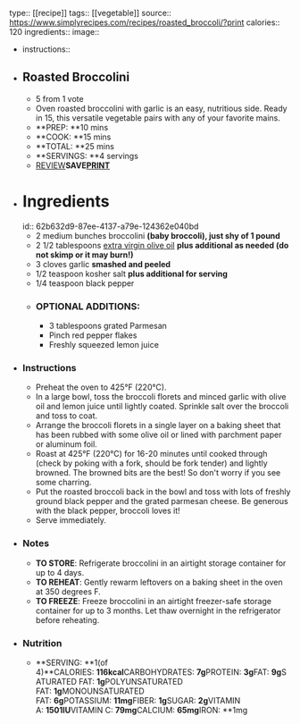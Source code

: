 type:: [[recipe]]
tags:: [[vegetable]] 
source:: https://www.simplyrecipes.com/recipes/roasted_broccoli/?print
calories:: 120
ingredients:: 
image::

- instructions::
- ## Roasted Broccolini
	- 5 from 1 vote
	- Oven roasted broccolini with garlic is an easy, nutritious side. Ready in 15, this versatile vegetable pairs with any of your favorite mains.
	- **PREP: **10 mins
	- **COOK: **15 mins
	- **TOTAL: **25 mins
	- **SERVINGS: **4 servings
	- [REVIEW](https://www.wellplated.com/wprm_print/recipe/59569#respond)**SAVE[PRINT](https://www.wellplated.com/wprm_print/recipe/59569)**
- # Ingredients
  id:: 62b632d9-87ee-4137-a79e-124362e040bd
	- 2 medium bunches broccolini __(baby broccoli), just shy of 1 pound__
	- 2 1/2 tablespoons [extra virgin olive oil](https://amzn.to/34bAz5D) __plus additional as needed (do not skimp or it may burn!)__
	- 3 cloves garlic __smashed and peeled__
	- 1/2 teaspoon kosher salt __plus additional for serving__
	- 1/4 teaspoon black pepper
	- ### OPTIONAL ADDITIONS:
		- 3 tablespoons grated Parmesan
		- Pinch red pepper flakes
		- Freshly squeezed lemon juice
- ### Instructions
	- Preheat the oven to 425°F (220°C).
	- In a large bowl, toss the broccoli florets and minced garlic with olive oil and lemon juice until lightly coated. Sprinkle salt over the broccoli and toss to coat.
	- Arrange the broccoli florets in a single layer on a baking sheet that has been rubbed with some olive oil or lined with parchment paper or aluminum foil.
	- Roast at 425°F (220°C) for 16-20 minutes until cooked through (check by poking with a fork, should be fork tender) and lightly browned. The browned bits are the best! So don't worry if you see some charring.
	- Put the roasted broccoli back in the bowl and toss with lots of freshly ground black pepper and the grated parmesan cheese. Be generous with the black pepper, broccoli loves it!
	- Serve immediately.
- ### Notes
	- **TO STORE**: Refrigerate broccolini in an airtight storage container for up to 4 days.
	- **TO REHEAT**: Gently rewarm leftovers on a baking sheet in the oven at 350 degrees F.
	- **TO FREEZE**: Freeze broccolini in an airtight freezer-safe storage container for up to 3 months. Let thaw overnight in the refrigerator before reheating.
- ### Nutrition
	- **SERVING: **1(of 4)**CALORIES: **116kcal**CARBOHYDRATES: **7g**PROTEIN: **3g**FAT: **9g**SATURATED FAT: **1g**POLYUNSATURATED FAT: **1g**MONOUNSATURATED FAT: **6g**POTASSIUM: **11mg**FIBER: **1g**SUGAR: **2g**VITAMIN A: **1501IU**VITAMIN C: **79mg**CALCIUM: **65mg**IRON: **1mg